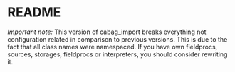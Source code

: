 README
======

*Important note:* This version of cabag_import breaks everything not configuration
related in comparison to previous versions. This is due to the fact that all
class names were namespaced. If you have own fieldprocs, sources, storages,
fieldprocs or interpreters, you should consider rewriting it.
